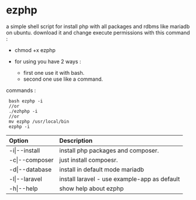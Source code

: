 # ezphp
a simple shell script for install php with all packages and rdbms like mariadb on ubuntu.
download it and change execute permissions with this command :
+ chmod +x ezphp


+ for using you have 2 ways :
  - first one use it with bash.
  - second one use like a command.

commands :
     
     bash ezphp -i 
     //or
     ./ezhphp -i
     //or
     mv ezphp /usr/local/bin
     ezphp -i


| Option | Description |
| :------ | :-----------|
| -i\|--install   | install php packages and composer. |
| -c\|--composer | just install compoesr.  |
| -d\|--database  | install in default mode mariadb |
| -l\|--laravel    | install laravel - use example-app as default |
| -h\|--help    | show help about ezphp |